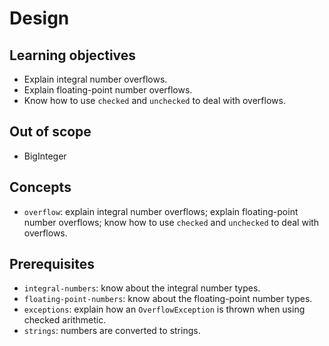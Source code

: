 # Design

## Learning objectives

- Explain integral number overflows.
- Explain floating-point number overflows.
- Know how to use `checked` and `unchecked` to deal with overflows.

## Out of scope

- BigInteger

## Concepts

- `overflow`: explain integral number overflows; explain floating-point number overflows; know how to use `checked` and `unchecked` to deal with overflows.

## Prerequisites

- `integral-numbers`: know about the integral number types.
- `floating-point-numbers`: know about the floating-point number types.
- `exceptions`: explain how an `OverflowException` is thrown when using checked arithmetic.
- `strings`: numbers are converted to strings.
